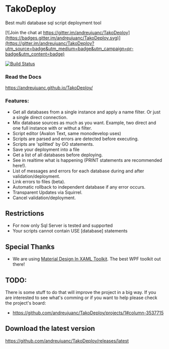 # TakoDeploy
Best multi database sql script deployment tool

[![Join the chat at https://gitter.im/andreujuanc/TakoDeploy](https://badges.gitter.im/andreujuanc/TakoDeploy.svg)](https://gitter.im/andreujuanc/TakoDeploy?utm_source=badge&utm_medium=badge&utm_campaign=pr-badge&utm_content=badge)

[![Build Status](https://dev.azure.com/andreujuan/TakoDeploy/_apis/build/status/TakoDeploy-.NET%20Desktop-CI)](https://dev.azure.com/andreujuan/TakoDeploy/_build/latest?definitionId=14)

### Read the Docs
https://andreujuanc.github.io/TakoDeploy/

### Features:
 - Get all databases from a single instance and apply a name filter. Or just a single direct connection.
 - Mix database sources as much as you want. Example, two direct and one full instance with or withut a filter.
 - Script editor (Avalon Text, same monodevelop uses)
 - Scripts are parsed and errors are detected before executing.
 - Scripts are 'splitted' by GO statements.
 - Save your deployment into a file
 - Get a list of all databases before deploying.
 - See in realtime what is happening (PRINT statements are recommended here!).
 - List of messages and errors for each database during and after validation/deployment.
 - Link errors to files (beta).
 - Automatic rollback to independent database if any error occurs.
 - Transparent Updates via Squirrel.
 - Cancel validation/deployment.

## Restrictions
 - For now only Sql Server is tested and supported
 - Your scripts cannot contain USE [database] statements
 
## Special Thanks
 - We are using [Material Design In XAML Toolkit](https://github.com/ButchersBoy/MaterialDesignInXamlToolkit). The best WPF toolkit out there!

## TODO:
There is some stuff to do that will improve the project in a big way. If you are interested to see what's comming or if you want to help please check the project's board:
 - https://github.com/andreujuanc/TakoDeploy/projects/1#column-3537715

## Download the latest version
https://github.com/andreujuanc/TakoDeploy/releases/latest
